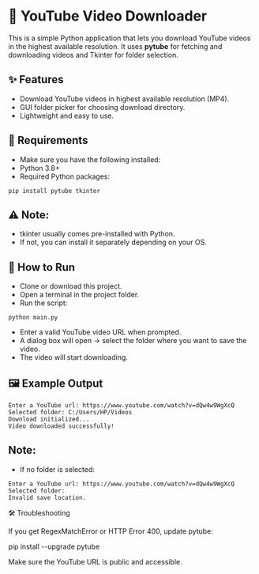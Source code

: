 # 🎥 YouTube Video Downloader

This is a simple Python application that lets you download YouTube videos in the highest available resolution.
It uses **pytube** for fetching and downloading videos and Tkinter for folder selection.

## ✨ Features
- Download YouTube videos in highest available resolution (MP4).
- GUI folder picker for choosing download directory.
- Lightweight and easy to use.

## 🚀 Requirements
- Make sure you have the following installed:
- Python 3.8+
- Required Python packages:
```
pip install pytube tkinter
```

## ⚠️ Note: 
- tkinter usually comes pre-installed with Python.
- If not, you can install it separately depending on your OS.

## 📂 How to Run
- Clone or download this project.
- Open a terminal in the project folder.
- Run the script:
```
python main.py
```
- Enter a valid YouTube video URL when prompted.
- A dialog box will open → select the folder where you want to save the video.
- The video will start downloading.

## 🖼 Example Output
```
Enter a YouTube url: https://www.youtube.com/watch?v=dQw4w9WgXcQ
Selected folder: C:/Users/HP/Videos
Download initialized...
Video downloaded successfully!
```
## Note:
- If no folder is selected:
```
Enter a YouTube url: https://www.youtube.com/watch?v=dQw4w9WgXcQ
Selected folder: 
Invalid save location.
```

🛠 Troubleshooting

If you get RegexMatchError or HTTP Error 400, update pytube:

pip install --upgrade pytube



Make sure the YouTube URL is public and accessible.









